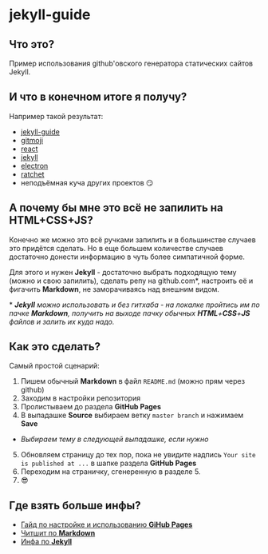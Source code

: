 # jekyll-guide

## Что это?

Пример использования github'овского генератора статических сайтов Jekyll.

## И что в конечном итоге я получу?

Например такой результат:
* [jekyll-guide](https://basavind.github.io/jekyll-guide)
* [gitmoji](https://gitmoji.carloscuesta.me/)
* [react](https://facebook.github.io/react/)
* [jekyll](https://jekyllrb.com/)
* [electron](http://electron.atom.io/)
* [ratchet](http://goratchet.com/)
* неподъёмная куча других проектов :smirk:

## А почему бы мне это всё не запилить на **HTML**+**CSS**+**JS**?

Конечно же можно это всё ручками запилить и в большинстве случаев это придётся сделать. Но в еще большем количестве случаев достаточно донести информацию в чуть более симпатичной форме.

Для этого и нужен **Jekyll** - достаточно выбрать подходящую тему (можно и свою запилить), сделать репу на github.com\*, настроить её и фигачить **Markdown**, не заморачиваясь над внешним видом.

\* _**Jekyll** можно использовать и без гитхаба - на локалке пройтись им по пачке **Markdown**, получить на выходе пачку обычных **HTML**+**CSS**+**JS** файлов и залить их куда надо._

## Как это сделать?

Самый простой сценарий:

1. Пишем обычный **Markdown** в файл `README.md` (можно прям через github)
2. Заходим в настройки репозитория
3. Пролистываем до раздела **GitHub Pages**
4. В выпадашке **Source** выбираем ветку `master branch` и нажимаем **Save**
  - *Выбираем тему в следующей выпадашке, если нужно*
5. Обновляем страницу до тех пор, пока не увидите надпись `Your site is published at ...` в шапке раздела **GitHub Pages**
6. Переходим на страничку, сгенеренную в разделе 5.
7. :sunglasses:

## Где взять больше инфы?

* [Гайд по настройке и использованию **GiHub Pages**](https://help.github.com/categories/github-pages-basics/)
* [Читшит по **Markdown**](https://github.com/adam-p/markdown-here/wiki/Markdown-Cheatsheet)
* [Инфа по **Jekyll**](https://jekyllrb.com/docs/quickstart/)
